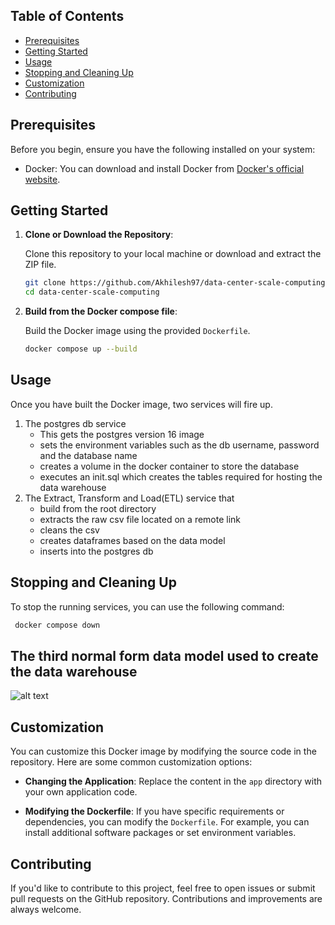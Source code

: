 ## Table of Contents

- [Prerequisites](#prerequisites)
- [Getting Started](#getting-started)
- [Usage](#usage)
- [Stopping and Cleaning Up](#stopping-and-cleaning-up)
- [Customization](#customization)
- [Contributing](#contributing)

## Prerequisites

Before you begin, ensure you have the following installed on your system:

- Docker: You can download and install Docker from [Docker's official website](https://www.docker.com/get-started).

## Getting Started

1. **Clone or Download the Repository**:

   Clone this repository to your local machine or download and extract the ZIP file.

   ```bash
   git clone https://github.com/Akhilesh97/data-center-scale-computing.git
   cd data-center-scale-computing
   ```

2. **Build from the Docker compose file**:

   Build the Docker image using the provided `Dockerfile`.

   ```bash
   docker compose up --build
   ```

## Usage

Once you have built the Docker image, two services will fire up.

1. The postgres db service
   - This gets the postgres version 16 image
   - sets the environment variables such as the db username, password and the database name
   - creates a volume in the docker container to store the database
   - executes an init.sql which creates the tables required for hosting the data warehouse
2. The Extract, Transform and Load(ETL) service that
   - build from the root directory
   - extracts the raw csv file located on a remote link
   - cleans the csv
   - creates dataframes based on the data model
   - inserts into the postgres db
     
## Stopping and Cleaning Up

To stop the running services, you can use the following command:

```bash
 docker compose down
```

## The third normal form data model used to create the data warehouse

![alt text](https://github.com/[Akhilesh97]/[data-center-scale-computing]/blob/[HW2]/ER_diagram.png?raw=true)


## Customization

You can customize this Docker image by modifying the source code in the repository. Here are some common customization options:

- **Changing the Application**: Replace the content in the `app` directory with your own application code.

- **Modifying the Dockerfile**: If you have specific requirements or dependencies, you can modify the `Dockerfile`. For example, you can install additional software packages or set environment variables.

## Contributing

If you'd like to contribute to this project, feel free to open issues or submit pull requests on the GitHub repository. Contributions and improvements are always welcome.
